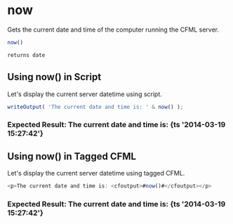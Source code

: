 # now

 Gets the current date and time of the computer running
 the CFML server.

```javascript
now()
```

```javascript
returns date
```

## Using now() in Script

Let's display the current server datetime using script.

```javascript
writeOutput( 'The current date and time is: ' & now() );
```

### Expected Result: The current date and time is: {ts '2014-03-19 15:27:42'}

## Using now() in Tagged CFML

Let's display the current server datetime using tagged CFML.

```javascript
<p>The current date and time is: <cfoutput>#now()#</cfoutput></p>
```

### Expected Result: The current date and time is: {ts '2014-03-19 15:27:42'}
